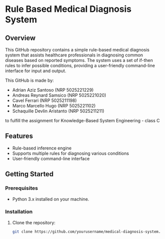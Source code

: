# Rule Based Medical Diagnosis System

## Overview
This GitHub repository contains a simple rule-based medical diagnosis system that assists healthcare professionals in diagnosing common diseases based on reported symptoms. The system uses a set of if-then rules to infer possible conditions, providing a user-friendly command-line interface for input and output.

This GitHub is made by:
- Adrian Aziz Santoso (NRP 5025221229)
- Andreas Reynard Samsico (NRP 5025221020)
- Cavel Ferrari (NRP 5025211198)
- Marco Marcello Hugo (NRP 5025221102)
- Schaquille Devlin Aristanto (NRP 5025211211)

to fulfill the assignment for Knowledge-Based System Engineering - class C

## Features
- Rule-based inference engine
- Supports multiple rules for diagnosing various conditions
- User-friendly command-line interface

## Getting Started

### Prerequisites
- Python 3.x installed on your machine.

### Installation
1. Clone the repository:
   ```bash
   git clone https://github.com/yourusername/medical-diagnosis-system.git
